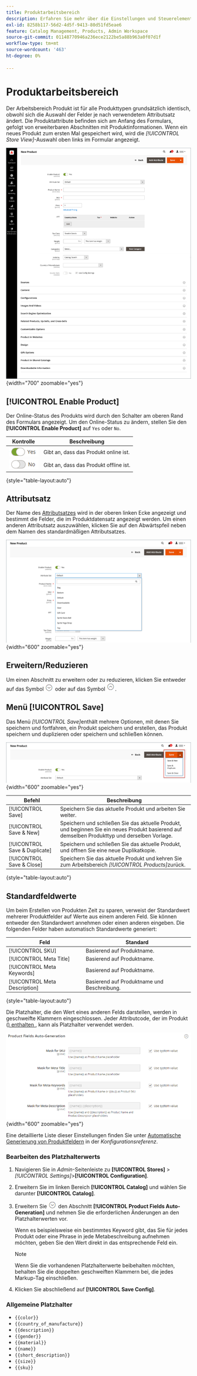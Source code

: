 ```yaml
---
title: Produktarbeitsbereich
description: Erfahren Sie mehr über die Einstellungen und Steuerelemente, die im Produktarbeitsbereich verfügbar sind.
exl-id: 8258b117-56d2-4d5f-9413-80d51fd5eae6
feature: Catalog Management, Products, Admin Workspace
source-git-commit: 01148770946a236ece2122be5a88b963a0f07d1f
workflow-type: tm+mt
source-wordcount: '463'
ht-degree: 0%

---
```


# Produktarbeitsbereich

Der Arbeitsbereich Produkt ist für alle Produkttypen grundsätzlich identisch, obwohl sich die Auswahl der Felder je nach verwendetem Attributsatz ändert. Die Produktattribute befinden sich am Anfang des Formulars, gefolgt von erweiterbaren Abschnitten mit Produktinformationen. Wenn ein neues Produkt zum ersten Mal gespeichert wird, wird die _[!UICONTROL Store View]_-Auswahl oben links im Formular angezeigt.

![Produktarbeitsbereich](./assets/product-workspace-ee.png){width="700" zoomable="yes"}

## [!UICONTROL Enable Product]

Der Online-Status des Produkts wird durch den Schalter am oberen Rand des Formulars angezeigt. Um den Online-Status zu ändern, stellen Sie den **[!UICONTROL Enable Product]** auf `Yes` oder `No`.

| Kontrolle | Beschreibung |
|-------- | ----------- |
| ![Ja ein/aus](../assets/toggle-yes.png) | Gibt an, dass das Produkt online ist. |
| ![Umschalten auf](../assets/toggle-no.png) | Gibt an, dass das Produkt offline ist. |

{style="table-layout:auto"}

## Attributsatz

Der Name des [Attributsatzes](attribute-sets.md) wird in der oberen linken Ecke angezeigt und bestimmt die Felder, die im Produktdatensatz angezeigt werden. Um einen anderen Attributsatz auszuwählen, klicken Sie auf den Abwärtspfeil neben dem Namen des standardmäßigen Attributsatzes.

![Attribut festgelegt](./assets/product-attribute-set.png){width="600" zoomable="yes"}

## Erweitern/Reduzieren

Um einen Abschnitt zu erweitern oder zu reduzieren, klicken Sie entweder auf das Symbol ![Erweiterungsauswahl](../assets/icon-display-expand.png) oder auf das Symbol ![Auswahl reduzieren](../assets/icon-display-collapse.png).

## Menü [!UICONTROL Save]

Das Menü _[!UICONTROL Save]_&#x200B;enthält mehrere Optionen, mit denen Sie speichern und fortfahren, ein Produkt speichern und erstellen, das Produkt speichern und duplizieren oder speichern und schließen können.

![Menü „Speichern](./assets/product-save-menu.png){width="600" zoomable="yes"}

| Befehl | Beschreibung |
|--- |--- |
| [!UICONTROL Save] | Speichern Sie das aktuelle Produkt und arbeiten Sie weiter. |
| [!UICONTROL Save & New] | Speichern und schließen Sie das aktuelle Produkt, und beginnen Sie ein neues Produkt basierend auf demselben Produkttyp und derselben Vorlage. |
| [!UICONTROL Save & Duplicate] | Speichern und schließen Sie das aktuelle Produkt, und öffnen Sie eine neue Duplikatkopie. |
| [!UICONTROL Save & Close] | Speichern Sie das aktuelle Produkt und kehren Sie zum Arbeitsbereich _[!UICONTROL Products]_&#x200B;zurück. |

{style="table-layout:auto"}

## Standardfeldwerte

Um beim Erstellen von Produkten Zeit zu sparen, verweist der Standardwert mehrerer Produktfelder auf Werte aus einem anderen Feld. Sie können entweder den Standardwert annehmen oder einen anderen eingeben. Die folgenden Felder haben automatisch Standardwerte generiert:

| Feld | Standard |
|----- |------- |
| [!UICONTROL SKU] | Basierend auf Produktname. |
| [!UICONTROL Meta Title] | Basierend auf Produktname. |
| [!UICONTROL Meta Keywords] | Basierend auf Produktname. |
| [!UICONTROL Meta Description] | Basierend auf Produktname und Beschreibung. |

{style="table-layout:auto"}

Die Platzhalter, die den Wert eines anderen Felds darstellen, werden in geschweifte Klammern eingeschlossen. Jeder Attributcode, der im Produkt ([) enthalten ](attribute-sets.md), kann als Platzhalter verwendet werden.

![Automatische Generierung von Produktfeldern](../configuration-reference/catalog/assets/catalog-product-fields-auto-generation.png){width="600" zoomable="yes"}

Eine detaillierte Liste dieser Einstellungen finden Sie unter [Automatische Generierung von Produktfeldern](../configuration-reference/catalog/catalog.md#product-fields-auto-generation) in der _Konfigurationsreferenz_.

### Bearbeiten des Platzhalterwerts

1. Navigieren Sie in _Admin_-Seitenleiste zu **[!UICONTROL Stores]** > _[!UICONTROL Settings]_>**[!UICONTROL Configuration]**.

1. Erweitern Sie im linken Bereich **[!UICONTROL Catalog]** und wählen Sie darunter **[!UICONTROL Catalog]**.

1. Erweitern Sie ![Erweiterungsauswahl](../assets/icon-display-expand.png) den Abschnitt **[!UICONTROL Product Fields Auto-Generation]** und nehmen Sie die erforderlichen Änderungen an den Platzhalterwerten vor.

   Wenn es beispielsweise ein bestimmtes Keyword gibt, das Sie für jedes Produkt oder eine Phrase in jede Metabeschreibung aufnehmen möchten, geben Sie den Wert direkt in das entsprechende Feld ein.

   >[!NOTE]
   >
   >Wenn Sie die vorhandenen Platzhalterwerte beibehalten möchten, behalten Sie die doppelten geschweiften Klammern bei, die jedes Markup-Tag einschließen.

1. Klicken Sie abschließend auf **[!UICONTROL Save Config]**.

### Allgemeine Platzhalter

- `{{color}}`
- `{{country_of_manufacture}}`
- `{{description}}`
- `{{gender}}`
- `{{material}}`
- `{{name}}`
- `{{short_description}}`
- `{{size}}`
- `{{sku}}`
